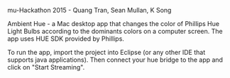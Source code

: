 mu-Hackathon 2015 - Quang Tran, Sean Mullan, K Song

Ambient Hue - a Mac desktop app that changes the color of Phillips Hue Light Bulbs according to the dominants colors on a computer screen.
The app uses HUE SDK provided by Phillips. 

To run the app, import the project into Eclipse (or any other IDE that supports java applications). Then connect your hue bridge to the app and click on "Start Streaming".
